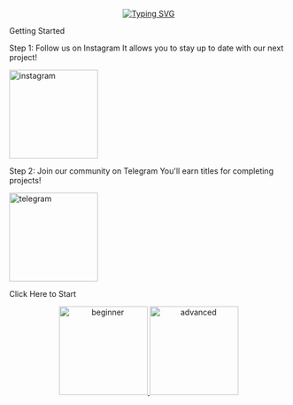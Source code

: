 <p align="center">
<a href="https://git.io/typing-svg"><img src="https://readme-typing-svg.herokuapp.com?font=Fira+Code&size=28&pause=1000&color=6A6FB1&center=true&vCenter=true&width=435&lines=Welcome+to+Jom+Belajar+CTF;Let's+get+you+the+details!;Please+choose+your+level" alt="Typing SVG" /></a>
</p>

Getting Started

Step 1: Follow us on Instagram
It allows you to stay up to date with our next project!

<p align="left">  
    <a href="instagram" target="_blank"> <img src="https://raw.githubusercontent.com/g3nj1z/Jom-Belajar-CTF/9b155683483e435feb3ffe50cfcdf27a01d8f75f/img/icons8-instagram.svg" alt="instagram" width="160" height="160"/> </a>
</p>
    
Step 2: Join our community on Telegram
You'll earn titles for completing projects!

<p align="left">  
    <a href="https://t.me/hibiscuslabcommunity" target="_blank"> <img src="https://raw.githubusercontent.com/g3nj1z/Jom-Belajar-CTF/9b155683483e435feb3ffe50cfcdf27a01d8f75f/img/icons8-telegram.svg" alt="telegram" width="160" height="160"/> </a>   
</p>
    
Click Here to Start

<p align="center">    
    <a href="https://github.com/g3nj1z/Jom-Belajar-CTF/discussions/categories/beginner" target="_blank"> <img src="https://raw.githubusercontent.com/g3nj1z/Jom-Belajar-CTF/f6e557a674a94035debd96f8f40e3b5d55b1cb24/img/student-svgrepo-com.svg" alt="beginner" width="160" height="160"/> </a>
    <a href="https://github.com/g3nj1z/Jom-Belajar-CTF/discussions/categories/advanced" target="_blank"> <img src="https://raw.githubusercontent.com/g3nj1z/Jom-Belajar-CTF/f6e557a674a94035debd96f8f40e3b5d55b1cb24/img/advancedstudent-svgrepo-com.svg" alt="advanced" width="160" height="160"/> </a>         
</p>

